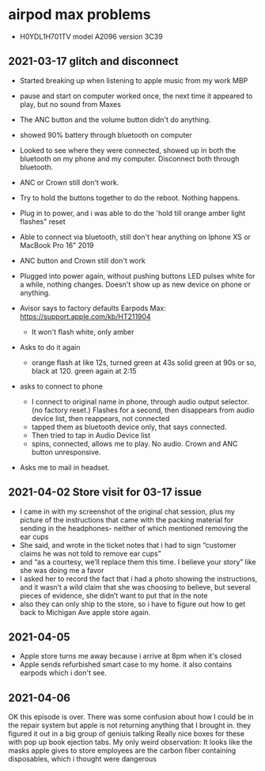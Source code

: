 # airpod max problems
- H0YDL1H701TV model A2096 version 3C39

## 2021-03-17 glitch and disconnect
- Started breaking up when listening to apple music from my work MBP
- pause and start on computer worked once, the next time it appeared to play, but no sound from Maxes
- The ANC button and the volume button didn't do anything.
- showed 90% battery through bluetooth on computer
- Looked to see where they were connected, showed up in both the bluetooth on my phone and my computer. Disconnect both through bluetooth.

- ANC or Crown still don't work.
- Try to hold the buttons together to do the reboot. Nothing happens.
- Plug in to power, and i was able to do the 'hold till orange amber light flashes" reset
- Able to connect via bluetooth, still don't hear anything on Iphone XS or MacBook Pro 16" 2019
- ANC button and Crown still don't work
- Plugged into power again, without pushing buttons LED pulses white for a while, nothing changes. Doesn't show up as new device on phone or anything.

- Avisor says to factory defaults Earpods Max: <https://support.apple.com/kb/HT211904>
  - It won't flash white, only amber
- Asks to do it again
  - orange flash at like 12s, turned green at 43s solid green at 90s or so, black at 120. green again at 2:15
- asks to connect to phone
  - I connect to original name in phone, through audio output selector. (no factory reset.) Flashes for a second, then disappears from audio device list, then reappears, not connected
  - tapped them as bluetooth device only, that says connected.
  - Then tried to tap in Audio Device list
  - spins, connected, allows me to play. No audio. Crown and ANC button unresponsive.
- Asks me to mail in headset.

## 2021-04-02 Store visit for 03-17 issue
- I came in with my screenshot of the original chat session, plus my picture of the instructions that came with the packing material for sending in the headphones- neither of which mentioned removing the ear cups
- She said, and wrote in the ticket notes that i had to sign “customer claims he was not told to remove ear cups”
- and “as a courtesy, we’ll replace them this time. I believe your story” like she was doing me a favor
- I asked her to record the fact that i had a photo showing the instructions, and it wasn’t a wild claim that she was choosing to believe, but several pieces of evidence, she didn’t want to put that in the note
- also they can only ship to the store, so i have to figure out how to get back to Michigan Ave apple store again.

## 2021-04-05
- Apple store turns me away because i arrive at 8pm when it's closed
- Apple sends refurbished smart case to my home. it also contains earpods which i don't see.

## 2021-04-06
OK this episode is over. There was some confusion about how I could be in the repair system but apple is not returning anything that I brought in. they figured it out in a big group of geniuis talking
Really nice boxes for these with pop up book ejection tabs.
My only weird observation:
It looks like the masks apple gives to store employees are the carbon fiber containing disposables, which i thought were dangerous
